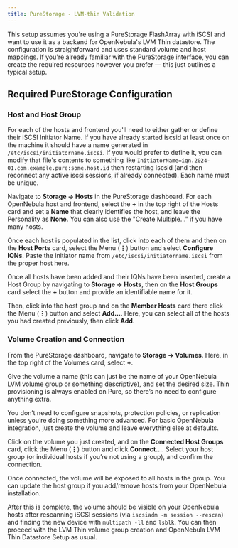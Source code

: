 ```yaml
---
title: PureStorage - LVM-thin Validation
---
```


This setup assumes you're using a PureStorage FlashArray with iSCSI and want to use it as a backend for OpenNebula's LVM Thin datastore. The configuration is straightforward and uses standard volume and host mappings. If you're already familiar with the PureStorage interface, you can create the required resources however you prefer — this just outlines a typical setup.

## Required PureStorage Configuration

### Host and Host Group

For each of the hosts and frontend you'll need to either gather or define their iSCSI Initiator Name. If you have already started iscsid at least once on the machine it should have a name generated in `/etc/iscsi/initiatorname.iscsi`. If you would prefer to define it, you can modify that file's contents to something like `InitiatorName=iqn.2024-01.com.example.pure:some.host.id` then restarting iscsid (and then reconnect any active iscsi sessions, if already connected).  Each name must be unique. 

Navigate to **Storage → Hosts** in the PureStorage dashboard. For each OpenNebula host and frontend, select the **+** in the top right of the Hosts card and set a **Name** that clearly identifies the host, and leave the Personality as **None**.  You can also use the "Create Multiple…" if you have many hosts.

Once each host is populated in the list, click into each of them and then on the **Host Ports** card, select the Menu (**⋮**) button and select **Configure IQNs**. Paste the initiator name from `/etc/iscsi/initiatorname.iscsi` from the proper host here.

Once all hosts have been added and their IQNs have been inserted, create a Host Group by navigating to **Storage → Hosts**, then on the **Host Groups** card select the **+** button and provide an identifiable name for it.

Then, click into the host group and on the **Member Hosts** card there click the Menu (**⋮**) button and select **Add…**. Here, you can select all of the hosts you had created previously, then click **Add**.

### Volume Creation and Connection

From the PureStorage dashboard, navigate to **Storage → Volumes**.  Here, in the top right of the Volumes card, select **+**.

Give the volume a name (this can just be the name of your OpenNebula LVM volume group or something descriptive), and set the desired size. Thin provisioning is always enabled on Pure, so there’s no need to configure anything extra.

You don’t need to configure snapshots, protection policies, or replication unless you’re doing something more advanced. For basic OpenNebula integration, just create the volume and leave everything else at defaults.

Click on the volume you just created, and on the **Connected Host Groups** card, click the Menu (**⋮**) button and click **Connect…**. Select your host group (or individual hosts if you’re not using a group), and confirm the connection.

Once connected, the volume will be exposed to all hosts in the group. You can update the host group if you add/remove hosts from your OpenNebula installation.

After this is complete, the volume should be visible on your OpenNebula hosts after rescanning iSCSI sessions (via `iscsiadm -m session --rescan`) and finding the new device with `multipath -ll` and `lsblk`. You can then proceed with the LVM Thin volume group creation and OpenNebula LVM Thin Datastore Setup as usual.